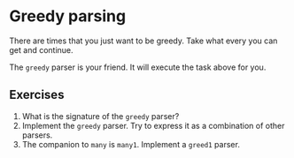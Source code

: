 # Greedy parsing
There are times that you just want to be greedy. Take what every you can get and continue.

The `greedy` parser is your friend. It will execute the task above for you.

## Exercises
1. What is the signature of the `greedy` parser?
2. Implement the `greedy` parser. Try to express it as a combination of other parsers.
3. The companion to `many` is `many1`. Implement a `greed1` parser.